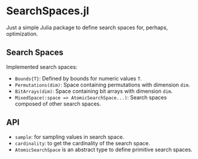 # SearchSpaces.jl

Just a simple Julia package to define search spaces for, perhaps, optimization.

## Search Spaces

Implemented search spaces:

- `Bounds{T}`: Defined by bounds for numeric values `T`.
- `Permutations(dim)`: Space containing permutations with dimension `dim`.
- `BitArrays(dim)`: Space containing bit arrays with dimension `dim`.
- `MixedSpace(:space => AtomicSearchSpace...)`: Search spaces composed of other search spaces.

## API

- `sample`: for sampling values in search space.
- `cardinality`: to get the cardinality of the search space.
- `AtomicSearchSpace` is an abstract type to define primitive search spaces.
